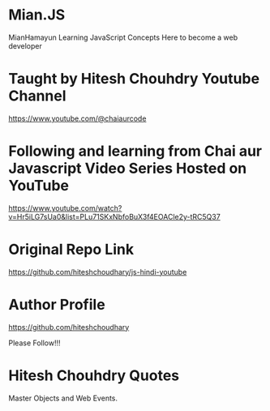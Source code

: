 # Mian.JS
MianHamayun Learning JavaScript Concepts Here to become a web developer
# Taught by Hitesh Chouhdry Youtube Channel
https://www.youtube.com/@chaiaurcode

# Following and learning from Chai aur Javascript Video Series Hosted on YouTube
https://www.youtube.com/watch?v=Hr5iLG7sUa0&list=PLu71SKxNbfoBuX3f4EOACle2y-tRC5Q37

# Original Repo Link
https://github.com/hiteshchoudhary/js-hindi-youtube

# Author Profile
https://github.com/hiteshchoudhary

Please Follow!!!
# Hitesh Chouhdry Quotes
Master Objects and Web Events.